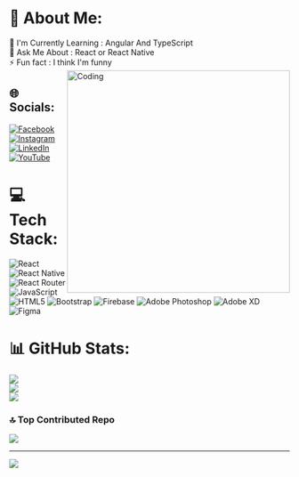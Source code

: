 
# 💫 About Me:
🌱 I'm Currently Learning : Angular And TypeScript<br>💬 Ask Me About : React or React Native<br>⚡ Fun fact : I think I'm funny
<img align="right" alt="Coding" width="400" src="https://camo.githubusercontent.com/cae12fddd9d6982901d82580bdf321d81fb299141098ca1c2d4891870827bf17/68747470733a2f2f6d69726f2e6d656469756d2e636f6d2f6d61782f313336302f302a37513379765349765f7430696f4a2d5a2e676966"/>


## 🌐 Socials:
[![Facebook](https://img.shields.io/badge/Facebook-%231877F2.svg?logo=Facebook&logoColor=white)](https://www.facebook.com/profile.php?id=100047813464632) [![Instagram](https://img.shields.io/badge/Instagram-%23E4405F.svg?logo=Instagram&logoColor=white)](https://instagram.com/Zaur__777) [![LinkedIn](https://img.shields.io/badge/LinkedIn-%230077B5.svg?logo=linkedin&logoColor=white)](https://www.linkedin.com/in/zauri-barbaqadze-515604266/) [![YouTube](https://img.shields.io/badge/YouTube-%23FF0000.svg?logo=YouTube&logoColor=white)](https://youtube.com/@barbaqa) 

# 💻 Tech Stack:
![React](https://img.shields.io/badge/react-%2320232a.svg?style=for-the-badge&logo=react&logoColor=%2361DAFB) ![React Native](https://img.shields.io/badge/react_native-%2320232a.svg?style=for-the-badge&logo=react&logoColor=%2361DAFB) ![React Router](https://img.shields.io/badge/React_Router-CA4245?style=for-the-badge&logo=react-router&logoColor=white) ![JavaScript](https://img.shields.io/badge/javascript-%23323330.svg?style=for-the-badge&logo=javascript&logoColor=%23F7DF1E) ![HTML5](https://img.shields.io/badge/html5-%23E34F26.svg?style=for-the-badge&logo=html5&logoColor=white) ![Bootstrap](https://img.shields.io/badge/bootstrap-%23563D7C.svg?style=for-the-badge&logo=bootstrap&logoColor=white) ![Firebase](https://img.shields.io/badge/firebase-%23039BE5.svg?style=for-the-badge&logo=firebase) ![Adobe Photoshop](https://img.shields.io/badge/adobephotoshop-%2331A8FF.svg?style=for-the-badge&logo=adobephotoshop&logoColor=white) ![Adobe XD](https://img.shields.io/badge/Adobe%20XD-470137?style=for-the-badge&logo=Adobe%20XD&logoColor=#FF61F6) 	![Figma](https://img.shields.io/badge/figma-%23F24E1E.svg?style=for-the-badge&logo=figma&logoColor=white)
# 📊 GitHub Stats:
![](https://github-readme-stats.vercel.app/api?username=B4RBAQADZE&theme=dark&hide_border=true&include_all_commits=false&count_private=false)<br/>
![](https://github-readme-streak-stats.herokuapp.com/?user=B4RBAQADZE&theme=dark&hide_border=true)<br/>
![](https://github-readme-stats.vercel.app/api/top-langs/?username=B4RBAQADZE&theme=dark&hide_border=true&include_all_commits=false&count_private=false&layout=compact)

### 🔝 Top Contributed Repo
![](https://github-contributor-stats.vercel.app/api?username=B4RBAQADZE&limit=5&theme=dark&combine_all_yearly_contributions=true)

---
[![](https://visitcount.itsvg.in/api?id=B4RBAQADZE&icon=2&color=0)](https://visitcount.itsvg.in)
